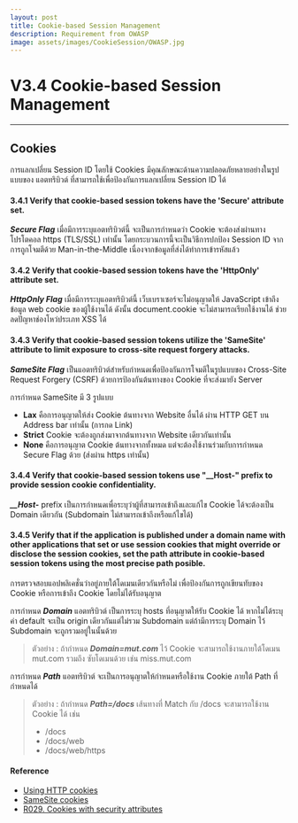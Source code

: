 ```yaml
---
layout: post
title: Cookie-based Session Management
description: Requirement from OWASP
image: assets/images/CookieSession/OWASP.jpg
---
```


# V3.4 Cookie-based Session Management
---
## Cookies
การแลกเปลี่ยน Session ID โดยใช้ Cookies  มีคุณลักษณะด้านความปลอดภัยหลายอย่างในรูปแบบของ
แอตทริบิวต์ ที่สามารถใช้เพื่อป้องกันการแลกเปลี่ยน Session ID ได้

#### 3.4.1 Verify that cookie-based session tokens have the 'Secure' attribute set.
***Secure Flag*** เมื่อมีการระบุแอตทริบิวต์นี้ จะเป็นการกำหนดว่า Cookie จะต้องส่งผ่านทางโปรโตคอล https (TLS/SSL) เท่านั้น โดยกระบวนการนี้จะเป็นวิธีการปกป้อง Session ID จากการถูกโจมตีด้วย Man-in-the-Middle เนื่องจากข้อมูลที่ส่งได้ทำการเข้ารหัสแล้ว

#### 3.4.2 Verify that cookie-based session tokens have the 'HttpOnly' attribute set.
***HttpOnly Flag*** เมื่อมีการระบุแอตทริบิวต์นี้ เว็บเบราเซอร์จะไม่อนุญาตให้ JavaScript เข้าถึงข้อมูล web cookie ของผู้ใช้งานได้  ดังนั้น document.cookie จะไม่สามารถเรียกใช้งานได้  ช่วยลดปัญหาช่องโหว่ประเภท XSS ได้

#### 3.4.3 Verify that cookie-based session tokens utilize the 'SameSite' attribute to limit exposure to cross-site request forgery attacks.
***SameSite Flag*** เป็นแอตทริบิวต์สำหรับกำหนดเพื่อป้องกันการโจมตีในรูปแบบของ Cross-Site Request Forgery (CSRF) ด้วยการป้องกันต้นทางของ Cookie ที่จะส่งมายัง Server

การกำหนด SameSite มี 3 รูปแบบ
- **Lax** คือการอนุญาตให้ส่ง Cookie ต้นทางจาก Website อื่นได้ ผ่าน HTTP GET บน Address bar เท่านั้น (การกด Link)
- **Strict** Cookie จะต้องถูกส่งมาจากต้นทางจาก Website เดียวกันเท่านั้น
- **None** คือการอนุญาต Cookie ต้นทางจากทั้งหมด แต่จะต้องใช้งานร่วมกับการกำหนด Secure Flag ด้วย (ส่งผ่าน https เท่านั้น)

#### 3.4.4 Verify that cookie-based session tokens use "__Host-" prefix to provide session cookie confidentiality.
***__Host-*** prefix เป็นการกำหนดเพื่อระบุว่าผู้ที่สามารถเข้าถึงและแก้ไข Cookie ได้จะต้องเป็น Domain เดียวกัน (Subdomain ไม่สามารถเข้าถึงหรือแก้ไขได้)

#### 3.4.5 Verify that if the application is published under a domain name with other applications that set or use session cookies that might override or disclose the session cookies, set the path attribute in cookie-based session tokens using the most precise path posible.
การตรวจสอบแอปพลิเคชั่นว่าอยู่ภายใต้โดเมนเดียวกันหรือไม่ เพื่อป้องกันการถูกเขียนทับของ Cookie หรือการเข้าถึง Cookie โดยไม่ได้รับอนุญาต

การกำหนด ***Domain*** แอตทริบิวต์ เป็นการระบุ hosts ที่อนุญาตให้รับ Cookie ได้ หากไม่ได้ระบุ ค่า default จะเป็น origin เดียวกันแต่ไม่รวม Subdomain  แต่ถ้ามีการระบุ Domain ไว้ Subdomain จะถูกรวมอยู่ในนั้นด้วย

> ตัวอย่าง :
ถ้ากำหนด ***Domain=mut.com*** ไว้ Cookie จะสามารถใช้งานภายใต้โดเมน mut.com รวมถึง ซับโดเมนด้วย เช่น miss.mut.com

การกำหนด ***Path*** แอตทริบิวต์ จะเป็นการอนุญาตให้กำหนดหรือใช้งาน Cookie ภายใต้ Path ที่กำหนดได้

> ตัวอย่าง :
ถ้ากำหนด ***Path=/docs*** เส้นทางที่ Match กับ /docs จะสามารถใช้งาน Cookie ได้ เช่น
>- /docs 
>- /docs/web
>- /docs/web/https

#### Reference
- [Using HTTP cookies](https://developer.mozilla.org/en-US/docs/Web/HTTP/Cookies)
- [SameSite cookies](https://developer.mozilla.org/en-US/docs/Web/HTTP/Headers/Set-Cookie/SameSite)
- [R029. Cookies with security attributes](https://fluidattacks.com/products/rules/list/029/)